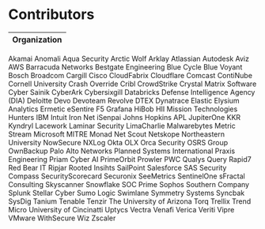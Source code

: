 # Contributors
| Organization |
| ------------ |
Akamai
Anomali
Aqua Security
Arctic Wolf
Arklay
Atlassian
Autodesk
Aviz
AWS
Barracuda Networks
Bestgate Engineering
Blue Cycle
Blue Voyant
Bosch
Broadcom
Cargill
Cisco
CloudFabrix
Cloudflare
Comcast
ContiNube 
Cornell University
Crash Override
Cribl
CrowdStrike
Crystal Matrix Software
Cyber Sainik
CyberArk
Cybersixgill
Databricks
Defense Intelligence Agency (DIA)
Deloitte
Devo
Devoteam Revolve
DTEX
Dynatrace
Elastic
Elysium Analytics
Ermetic
eSentire
F5
Grafana
HiBob
HII Mission Technologies
Hunters
IBM
Intuit
Iron Net
iSenpai
Johns Hopkins APL
JupiterOne
KKR
Kyndryl
Lacework
Laminar Security
LimaCharlie
Malwarebytes
Metric Stream
Microsoft
MITRE
Monad
Net Scout
Netskope
Northeastern University
NowSecure
NXLog
Okta
OLX
Orca Security
OSRS Group
OwnBackup
Palo Alto Networks
Planned Systems International
Praxis Engineering
Priam Cyber AI
PrimeOrbit
Prowler
PWC
Qualys
Query 
Rapid7
Red Bear IT
Ripjar
Rooted Insihts
SailPoint
Salesforce
SAS
Security Compass
SecurityScorecard
Securonix
SeeMetrics
SentinelOne
sFractal Consulting
Skyscanner
Snowflake
SOC Prime
Sophos
Southern Company
Splunk
Stellar Cyber
Sumo Logic
Swimlane
Symmetry Systems
Syncbak
SysDig
Tanium
Tenable
Tenzir
The University of Arizona
Torq
Trellix
Trend Micro
University of Cincinatti
Uptycs
Vectra
Venafi
Verica
Veriti
Vipre
VMware
WithSecure
Wiz
Zscaler